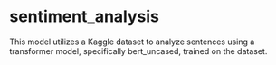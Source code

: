 # sentiment_analysis
This model utilizes a Kaggle dataset to analyze sentences using a transformer model, specifically bert_uncased, trained on the dataset.
